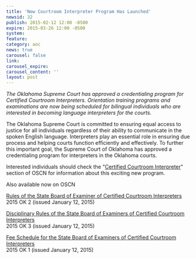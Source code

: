 ```yaml
---
title: 'New Courtroom Interpreter Program Has Launched'
newsid: 32
publish: 2015-02-12 12:00 -0500
expire: 2015-03-26 12:00 -0500
system: 
feature: 
category: aoc
news: true
carousel: false
link: 
carousel_expire: 
carousel_content: ''
layout: post
---
```

<p><em>The Oklahoma Supreme Court has approved a credentialing program for Certified Courtroom Interpreters. Orientation training programs and examinations are now being scheduled for bilingual individuals who are interested in becoming language interpreters for the courts.</em></p><p>The Oklahoma Supreme Court is committed to ensuring equal access to justice for all individuals regardless of their ability to communicate in the spoken English language. Interpreters play an essential role in ensuring due process and helping courts function efficiently and effectively. To further this important goal, the Supreme Court of Oklahoma has approved a credentialing program for interpreters in the Oklahoma courts.   </p><p>Interested individuals should check the "<a href="http://www.oscn.net/static/forms/aoc_forms/interpreter.asp" target="_blank">Certified Courtroom Interpreter</a>" section of OSCN for information about this exciting new program.  </p><p>Also available now on OSCN</p><p><a class="pdf-link" href="http://www.oscn.net/forms/interpreter/Rules%20of%20the%20State%20Bd%20of%20Examiners%20of%20Cert%20Courtroom%20Interpreters.pdf">Rules of the State Board of Examiner of Certified Courtroom Interpreters</a><br>2015 OK 2 (issued January 12, 2015)</p><p><a class="pdf-link" href="http://www.oscn.net/forms/interpreter/Disciplinary%20Rules%20of%20the%20State%20Bd%20of%20Examiners%20of%20Cert%20Courtroom%20Interpreters.pdf">Disciplinary Rules of the State Board of Examiners of Certified Courtroom Interpreters</a><br>2015 OK 3 (issued January 12, 2015)</p><p><a class="pdf-link" href="http://www.oscn.net/forms/interpreter/Fee%20Schedule%20-%20SCAD2015-0006.pdf">Fee Schedule for the State Board of Examiners of Certified Courtroom Interpreters</a><br>2015 OK 1 (issued January 12, 2015)</p>